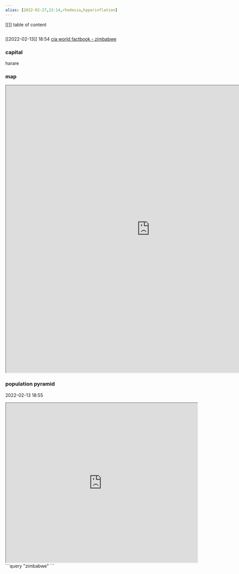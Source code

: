 ```yaml
---
alias: [2022-02-27,23:14,rhodesia,hyperinflation]
---
```

[[]]
table of content
```toc
```
[[2022-02-13]] 18:54
[cia world factbook - zimbabwe](https://www.cia.gov/the-world-factbook/countries/zimbabwe)
### capital
harare
### map
<iframe src="https://duckduckgo.com/?t=ffab&q=zimbabwe&ia=web&iaxm=about" width="900" height="900" ></iframe>

### population pyramid

2022-02-13 18:55

<iframe src="https://www.populationpyramid.net/zimbabwe/2019/" width="600" height="500" ></iframe>
```query
"zimbabwe"
```